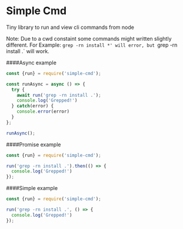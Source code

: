 # Simple Cmd
Tiny library to run and view cli commands from node

Note: Due to a cwd constaint some commands might written slightly different. For Example: `grep -rn install *' will error, but `grep -rn install .` will work.

####Async example
```javascript
const {run} = require('simple-cmd');

const runAsync = async () => {
  try {
    await run('grep -rn install .');
    console.log('Grepped!')
  } catch(error) {
    console.error(error)
  }
};

runAsync();
```

####Promise example
```javascript
const {run} = require('simple-cmd');

run('grep -rn install .').then(() => {
  console.log('Grepped!')
});
```

####Simple example
```javascript
const {run} = require('simple-cmd');

run('grep -rn install .', () => {
  console.log('Grepped!')
});
```
